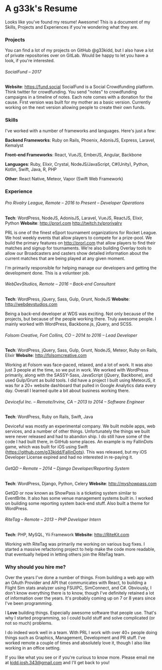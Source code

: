 # A g33k's Resume

Looks like you've found my resume! Awesome! This is a document of my Skills, Projects and Experiences if you're wondering what they are.

### Projects
You can find a lot of my projects on GitHub @g33kidd, but I also have a lot of private repositories over on GitLab. Would be happy to let you have a look, if you're interested.

###### SocialFund – 2017
**Website**: https://fund.social
SocialFund is a Social Crowdfunding platform. Think twitter for crowdfunding. You send "notes" to crowdfunding campaigns in a timeline of notes. Each note comes with a donation for the cause. First version was built for my mother as a basic version. Currently working on the next version allowing people to create their own funds.

### Skills
I've worked with a number of frameworks and languages. Here's just a few:

**Backend Frameworks**: Ruby on Rails, Phoenix, AdonisJS, Express, Laravel, Kemalyst

**Front-end Frameworks**: React, VueJS, EmberJS, Angular, Backbone

**Languages**: Ruby, Elixir, Crystal, NodeJS/JavaScript, C#(Unity), Python, Kotlin, Swift, Java, R, PHP

**Other**: React Native, Meteor, Vapor (Swift Web Framework)

### Experience

###### Pro Rivalry League, Remote – 2016 to Present – Developer Operations
**Tech**: WordPress, NodeJS, AdonisJS, Laravel, VueJS, ReactJS, Elixir, Python
**Website**: http://prorl.com http://twitch.tv/prorivalry

PRL is one of the finest eSport tournament organizations for Rocket League. We host weekly events that allow players to compete for a prize-pool. We build the primary features on http://prorl.com that allow players to find their matches and signup for tournaments. We're also building Overlay tools to allow our Broadcasters and casters show detailed information about the current matches that are being played at any given moment.

I'm primarily responsible for helping manage our developers and getting the development done. This is a volunteer job.

###### WebDevStudios, Remote – 2016 – Back-end Consultant
**Tech**: WordPress, jQuery, Sass, Gulp, Grunt, NodeJS
**Website**: http://webdevstudios.com

Being a back-end developer at WDS was exciting. Not only because of the projects, but because of the people working there. Truly awesome people. I mainly worked with WordPress, Backbone.js, jQuery, and SCSS.

###### Folsom Creative, Fort Collins, CO – 2014 to 2016 – Lead Developer
**Tech**: WordPress, jQuery, Sass, Gulp, Grunt, NodeJS, Meteor, Ruby on Rails, Elixir
**Website**: http://folsomcreative.com

Working at Folsom was face-paced, relaxed, and a lot of work. It was also just 3 people at the time, so we put in work. We worked with WordPress primarily, along with the SASSY-Sass, JavaScript (jQuery, Backbone), and used Gulp/Grunt as build tools. I did have a project I built using MeteorJS, it was for a 20+ website dashboard that pulled in Google Analytics data every day. Overall I learned quite a bit about business working there.

###### Deviceful Inc. – Remote/Irvine, CA – 2013 to 2014 – Software Engineer
**Tech**: WordPress, Ruby on Rails, Swift, Java

Deviceful was mostly an experimental company. We built mobile apps, web services, and a number of other things. Unfortunately the things we built were never released and had to abandon ship. I do still have some of the code I had built there, in GitHub some places. An example is my FallinDots game, which was built for iOS using Swift (https://github.com/g33kidd/FallinDots). This was released, but my iOS Developer License expired and had no interested in re-paying it.

###### GetQD – Remote – 2014 – Django Developer/Reporting System
**Tech**: WordPress, Django, Python, Celery
**Website**: http://myshowpass.com

GetQD or now known as ShowPass is a ticketing system similar to EventBrite. It also has some venue management systems built in. I worked on building some reporting system back-end stuff. Also built a theme for WordPress.

###### RiteTag – Remote – 2013 – PHP Developer Intern
**Tech**: PHP, MySQL, Yii Framework
**Website**: http://RiteKit.com

Working with RiteTag was primarily me working on various bug fixes. I started a massive refactoring project to help make the code more readable, that eventually helped in letting others join the RiteTag team.

### Why should you hire me?
Over the years I've done a number of things. From building a web app with an OAuth Provider and API that communicates with React, to building a Flight Sim stats analyzer using FSUIPC, SimConnect, and C#. Obviously, I don't know everything there is to know, though I've definitely retained a lot of information over the years. It's probably coming up on 7 or 8 years since I've been programming.

I **Love** building things. Especially awesome software that people use. That's why I started programming, so I could build stuff and solve complicated (or not so much) problems.

I do indeed work well in a team. With PRL I work with over 40+ people doing things such as Graphics, Management, Development and PR stuff. I've worked remote a couple of times and absolutely love it, though I also like working in an office setting.

If you like what you see or if you're curious to know more. Please email me at kidd.josh.343@gmail.com and I'll get back to you!
